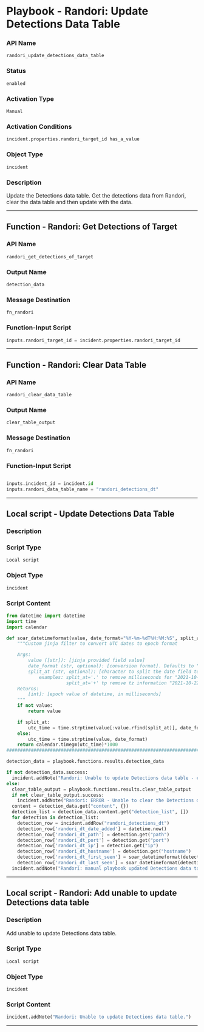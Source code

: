 <!--
    DO NOT MANUALLY EDIT THIS FILE
    THIS FILE IS AUTOMATICALLY GENERATED WITH resilient-sdk codegen
    Generated with resilient-sdk v51.0.2.2.1096
-->

# Playbook - Randori: Update Detections Data Table

### API Name
`randori_update_detections_data_table`

### Status
`enabled`

### Activation Type
`Manual`

### Activation Conditions
`incident.properties.randori_target_id has_a_value`

### Object Type
`incident`

### Description
Update the Detections data table.
Get the detections data from Randori, clear the data table and then update with the data. 


---
## Function - Randori: Get Detections of Target

### API Name
`randori_get_detections_of_target`

### Output Name
`detection_data`

### Message Destination
`fn_randori`

### Function-Input Script
```python
inputs.randori_target_id = incident.properties.randori_target_id
```

---
## Function - Randori: Clear Data Table

### API Name
`randori_clear_data_table`

### Output Name
`clear_table_output`

### Message Destination
`fn_randori`

### Function-Input Script
```python

inputs.incident_id = incident.id
inputs.randori_data_table_name = "randori_detections_dt"
```

---

## Local script - Update Detections Data Table

### Description


### Script Type
`Local script`

### Object Type
`incident`

### Script Content
```python
from datetime import datetime
import time
import calendar

def soar_datetimeformat(value, date_format="%Y-%m-%dT%H:%M:%S", split_at=None):
    """Custom jinja filter to convert UTC dates to epoch format

    Args:
        value ([str]): [jinja provided field value]
        date_format (str, optional): [conversion format]. Defaults to "%Y-%m-%dT%H:%M:%S".
        split_at (str, optional): [character to split the date field to scope the date field.]
            examples: split_at='.' to remove milliseconds for "2021-10-22T20:53:53.913Z",
                      split_at='+' tp remove tz information "2021-10-22T20:53:53+00:00",
    Returns:
        [int]: [epoch value of datetime, in milliseconds]
    """
    if not value:
        return value

    if split_at:
        utc_time = time.strptime(value[:value.rfind(split_at)], date_format)
    else:
        utc_time = time.strptime(value, date_format)
    return calendar.timegm(utc_time)*1000
############################################################################################   

detection_data = playbook.functions.results.detection_data

if not detection_data.success:
  incident.addNote("Randori: Unable to update Detections data table - error getting detections data.")
else:
  clear_table_output = playbook.functions.results.clear_table_output
  if not clear_table_output.success:
    incident.addNote("Randori: ERROR - Unable to clear the Detections data table before updating it.")
  content = detection_data.get("content", {})
  detection_list = detection_data.content.get("detection_list", [])
  for detection in detection_list:
    detection_row = incident.addRow("randori_detections_dt")
    detection_row['randori_dt_date_added'] = datetime.now()
    detection_row['randori_dt_path'] = detection.get("path")
    detection_row['randori_dt_port'] = detection.get("port")
    detection_row['randori_dt_ip'] = detection.get("ip")
    detection_row['randori_dt_hostname'] = detection.get("hostname")
    detection_row['randori_dt_first_seen'] = soar_datetimeformat(detection.get("first_seen"), split_at='.')
    detection_row['randori_dt_last_seen'] = soar_datetimeformat(detection.get("last_seen"), split_at='.')
  incident.addNote("Randori: manual playbook updated Detections data table with {} detections".format(len(detection_list)))
```

---
## Local script - Randori: Add unable to update Detections data table

### Description
Add unable to update Detections data table.

### Script Type
`Local script`

### Object Type
`incident`

### Script Content
```python
incident.addNote("Randori: Unable to update Detections data table.")
```

---

